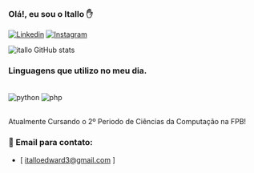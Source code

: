 
### Olá!, eu sou o Itallo ✋

[![Linkedin](https://img.shields.io/badge/LinkedIn-0077B5?style=for-the-badge&logo=linkedin&logoColor=white)](https://www.linkedin.com/in/itallo-edward-9411a1252/)
[![Instagram](https://img.shields.io/badge/Instagram-E4405F?style=for-the-badge&logo=instagram&logoColor=white)](https://www.instagram.com/italloedw/)

![itallo GitHub stats](https://github-readme-stats.vercel.app/api?username=iT4lloEdw&show_icons=true&theme=radical)

### Linguagens que utilizo no meu dia.

<div style="display: inline_block"><br/>
   <img align="center" alt="python" src="https://img.shields.io/badge/Python-14354C?style=for-the-badge&logo=python&logoColor=white" />
   <img align="center" alt="php" src="https://img.shields.io/badge/PHP-777BB4?style=for-the-badge&logo=php&logoColor=white" />
</div><br/>

Atualmente Cursando o 2º Periodo de Ciências da Computação na FPB!

### 📧 Email para contato:
- [ italloedward3@gmail.com ]



